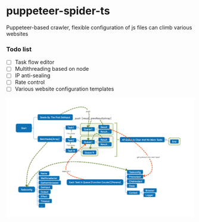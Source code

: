 # puppeteer-spider-ts
Puppeteer-based crawler, flexible configuration of js files can climb various websites

### Todo list

- [ ] Task flow editor
- [ ] Multithreading based on node
- [ ] IP anti-sealing
- [ ] Rate control
- [ ] Various website configuration templates

![avatar](./flow.png)
